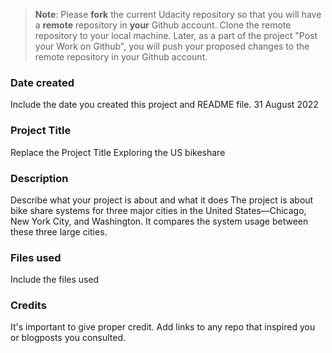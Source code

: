 >**Note**: Please **fork** the current Udacity repository so that you will have a **remote** repository in **your** Github account. Clone the remote repository to your local machine. Later, as a part of the project "Post your Work on Github", you will push your proposed changes to the remote repository in your Github account.

### Date created
Include the date you created this project and README file.
31 August 2022

### Project Title
Replace the Project Title
Exploring the US bikeshare

### Description
Describe what your project is about and what it does
The project is about bike share systems for three major cities in the United States—Chicago, New York City, and Washington. It compares the system usage between  these three large cities.


### Files used
Include the files used


### Credits
It's important to give proper credit. Add links to any repo that inspired you or blogposts you consulted.

